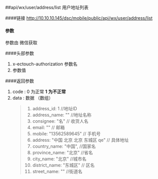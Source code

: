 ##api/wx/user/address/list  用户地址列表

####链接
     http://10.10.10.145/dsc/mobile/public/api/wx/user/address/list


#### 参数
参数由  微信获取

####头部参数
1. x-ectouch-authorization     参数名
2.    参数值


####返回参数
1. code : 0 为正常   **1 为不正常**
2. data  : 数据 （数组）
    > 1. address_id: 1    //地址ID
    > 2. address_name: ""   //地址名称
    > 3. consignee: "名"    // 收货人名
    > 4. email: ""    // 邮箱
    > 5. mobile: "13562589645"    // 手机号
    > 6. address: "中国 北京 北京 东城区  qe"   // 具体地址
    > 7. country_name: "中国",     //国家名
    > 8. province_name: "北京"     //省名
    > 9. city_name: "北京"         //城市名
    > 10. district_name: "东城区"  // 区名
    > 11. street_name: ""       //街道名

